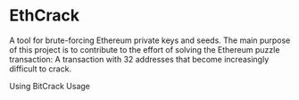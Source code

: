 # EthCrack
A tool for brute-forcing Ethereum private keys and seeds. The main purpose of this project is to contribute to the effort of solving the Ethereum puzzle transaction: A transaction with 32 addresses that become increasingly difficult to crack.

Using BitCrack
Usage
